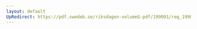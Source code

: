 ```yaml
---
layout: default
UpRedirect: https://pdf.swedeb.se/riksdagen-volumeG-pdf/199091/reg_199091_NU/reg_199091_NU_0004.pdf
---
```

